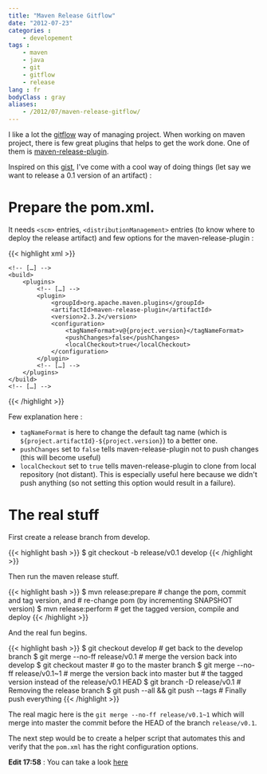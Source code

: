 ```yaml
---
title: "Maven Release Gitflow"
date: "2012-07-23"
categories :
    - developement
tags :
    - maven
    - java
    - git
    - gitflow
    - release
lang : fr
bodyClass : gray
aliases:
    - /2012/07/maven-release-gitflow/
---
```


I like a lot the [gitflow](http://nvie.com/posts/a-successful-git-branching-model/) way of managing project.
When working on maven project, there is few great plugins that helps to get
the work done. One of them is [maven-release-plugin](http://maven.apache.org/plugins/maven-release-plugin).

Inspired on this [gist](https://gist.github.com/1043970), I've come with
a cool way of doing things (let say we want to release a 0.1 version of an
artifact) :

# Prepare the pom.xml. 

It needs ``<scm>`` entries, ``<distributionManagement>`` entries
(to know where to deploy the release artifact) and few options for the
maven-release-plugin :

{{< highlight xml >}}
<project>

    <!-- […] -->
    <build>
        <plugins>
            <!-- […] -->
            <plugin>
                <groupId>org.apache.maven.plugins</groupId>
                <artifactId>maven-release-plugin</artifactId>
                <version>2.3.2</version>
                <configuration>
                    <tagNameFormat>v@{project.version}</tagNameFormat>
                    <pushChanges>false</pushChanges>
                    <localCheckout>true</localCheckout>
                </configuration>
            </plugin>
            <!-- […] -->
        </plugins>
    </build>
    <!-- […] -->

</project>
{{< /highlight >}}

Few explanation here :

* ``tagNameFormat`` is here to change the default tag name (which is ``${project.artifactId}-${project.version}``) to a better one.
* ``pushChanges`` set to ``false`` tells  maven-release-plugin not to push
  changes (this will become useful)
* ``localCheckout`` set to ``true`` tells maven-release-plugin to clone from
  local repository (not distant). This is especially useful here because we
  didn't push anything (so not setting this option would result in a failure).

# The real stuff

First create a release branch from develop.

{{< highlight bash >}}
$ git checkout -b release/v0.1 develop
{{< /highlight >}}

Then run the maven release stuff.

{{< highlight bash >}}
$ mvn release:prepare               # change the pom, commit and tag version, and
                                    # re-change pom (by incrementing SNAPSHOT version)
$ mvn release:perform               # get the tagged version, compile and deploy
{{< /highlight >}}

And the real fun begins.

{{< highlight bash >}}
$ git checkout develop              # get back to the develop branch
$ git merge --no-ff release/v0.1    # merge the version back into develop
$ git checkout master               # go to the master branch
$ git merge --no-ff release/v0.1~1  # merge the version back into master but
                                    # the tagged version instead of the release/v0.1 HEAD
$ git branch -D release/v0.1        # Removing the release branch
$ git push --all && git push --tags # Finally push everything
{{< /highlight >}}

The real magic here is the ``git merge --no-ff release/v0.1~1`` which will
merge into master the commit before the HEAD of the branch ``release/v0.1``.

The next step would be to create a helper script that automates this and
verify that the ``pom.xml`` has the right configuration options.

__Edit 17:58__ : You can take a look [here](https://github.com/vdemeester/java-config/blob/master/bin/mvn-release-flow)
